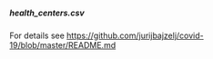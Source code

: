 ##### health_centers.csv
For details see https://github.com/jurijbajzelj/covid-19/blob/master/README.md
